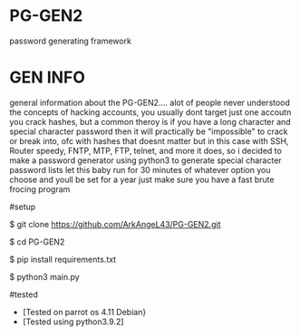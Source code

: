 # PG-GEN2
password generating framework 

# GEN INFO

general information about the PG-GEN2....
alot of people never understood the concepts of hacking accounts, you usually dont target just one accoutn you crack hashes, but a common theroy is if you have a long character and special character password then it will practically be "impossible" to crack or break into, ofc with hashes that doesnt matter but in this case with SSH, Router speedy, FNTP, MTP, FTP, telnet, and more it does, so i decided to make a password generator using python3 to generate special character password lists let this baby run for 30 minutes of whatever option you choose and youll be set for a year just make sure you have a fast brute frocing program 

#setup

$ git clone https://github.com/ArkAngeL43/PG-GEN2.git


$ cd PG-GEN2


$ pip install requirements.txt


$ python3 main.py

#tested 

* [Tested on parrot os 4.11 Debian} 
* [Tested using python3.9.2]
